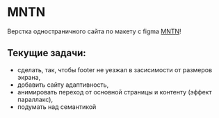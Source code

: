 # MNTN
Верстка одностраничного сайта по макету с figma [MNTN](https://www.figma.com/file/RObpoLwOvIcY3WSC3A691n/MNTN---Landing-Page-(Community) "ссылка на макет")!

## Текущие задачи:
- сделать, так, чтобы footer не уезжал в заcисимости от размеров экрана,
- добавить сайту адаптивность,
- анимировать переход от основной страницы и контенту (эффект параллакс),
- подумать над семантикой 
